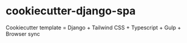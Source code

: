 # cookiecutter-django-spa
Cookiecutter template = Django + Tailwind CSS + Typescript + Gulp + Browser sync
